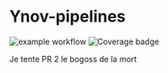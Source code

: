 # Ynov-pipelines

![example workflow](https://github.com/Hostie/Ynov-pipelines/actions/workflows/main.yml/badge.svg)
![Coverage badge](https://hostie.github.io/Ynov-pipelines/assets/coverage.svg)

Je tente PR 2 le bogoss de la mort